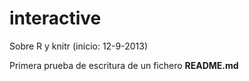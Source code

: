 interactive
===========

Sobre R y knitr (inicio: 12-9-2013)

Primera prueba de escritura de un fichero **README.md**
